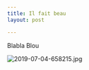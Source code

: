 ```yaml
---
title: Il fait beau
layout: post

---
```

Blabla Blou

![2019-07-04-658215.jpg](https://evayse.github.io/my_name_is_marcel//assets/2019-07-04-658215.jpg)

